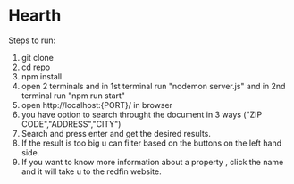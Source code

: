 # Hearth

Steps to run:
1) git clone
2) cd repo
3) npm install
4) open 2 terminals and in 1st terminal run "nodemon server.js" and in 2nd terminal run "npm run start"
5) open http://localhost:{PORT}/ in browser 
6) you have option to search throught the document in 3 ways ("ZIP CODE","ADDRESS","CITY")
7) Search and press enter and get the desired results.
8) If the result is too big u can filter based on the buttons on the left hand side.
9) If you want to know more information about a property , click the name and it will take u to the redfin website.
